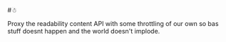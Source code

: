 #☃

Proxy the readability content API with some throttling of our own so bas stuff
doesnt happen and the world doesn't implode.
